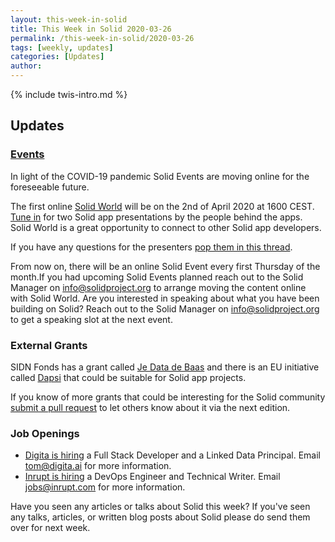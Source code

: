 ```yaml
---
layout: this-week-in-solid
title: This Week in Solid 2020-03-26
permalink: /this-week-in-solid/2020-03-26
tags: [weekly, updates]
categories: [Updates]
author:
---
```

{% include twis-intro.md %}

## Updates

### [Events](https://solidproject.org/events)

In light of the COVID-19 pandemic Solid Events are moving online for the foreseeable future.

The first online [Solid World](https://www.eventbrite.com/e/solid-world-tickets-100417571660) will be on the 2nd of April 2020 at 1600 CEST.  [Tune in](https://zoom.us/j/606342071) for two Solid app presentations by the people behind the apps. Solid World is a great opportunity to connect to other Solid app developers.

If you have any questions for the presenters [pop them in this thread](https://forum.solidproject.org/t/solid-world-april-2020/2788).

From now on, there will be an online Solid Event every first Thursday of the month.If you had upcoming Solid Events planned reach out to the Solid Manager on info@solidproject.org to arrange moving the content online with Solid World. Are you interested in speaking about what you have been building on Solid? Reach out to the Solid Manager on info@solidproject.org to get a speaking slot at the next event.

### External Grants

SIDN Fonds has a grant called [Je Data de Baas](https://www.sidnfonds.nl/nieuws/follow-up-call-je-data-de-baas) and there is an EU initiative called [Dapsi](https://dapsi.ngi.eu/) that could be suitable for Solid app projects.

If you know of more grants that could be interesting for the Solid community [submit a pull request](https://github.com/solid/solidproject.org/blob/staging/_posts/this-week-in-solid/next.md) to let others know about it via the next edition.

### Job Openings
* [Digita is hiring](https://www.digita.ai/careers) a Full Stack Developer and a Linked Data Principal. Email tom@digita.ai for more information.
* [Inrupt is hiring](https://inrupt.com/careers) a DevOps Engineer and Technical Writer. Email jobs@inrupt.com for more information.

Have you seen any articles or talks about Solid this week? If you've seen any talks, articles, or written blog posts about Solid please do send them over for next week.
